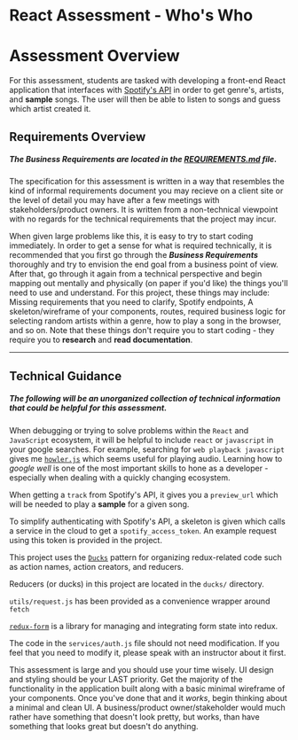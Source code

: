 # React Assessment - Who's Who
# Assessment Overview

For this assessment, students are tasked with developing a front-end React application that interfaces with [Spotify's API](https://developer.spotify.com/) in order to get genre's, artists, and **sample** songs. The user will then be able to listen to songs and guess which artist created it.

## Requirements Overview

##### The *Business Requirements* are located in the [REQUIREMENTS.md](REQUIREMENTS.md) file.

The specification for this assessment is written in a way that resembles the kind of informal requirements document you may recieve on a client site or the level of detail you may have after a few meetings with stakeholders/product owners. It is written from a non-technical viewpoint with no regards for the technical requirements that the project may incur. 

When given large problems like this, it is easy to try to start coding immediately. In order to get a sense for what is required technically, it is recommended that you first go through the ***Business Requirements*** thoroughly and try to envision the end goal from a business point of view. After that, go through it again from a technical perspective and begin mapping out mentally and physically (on paper if you'd like) the things you'll need to use and understand. For this project, these things may include: Missing requirements that you need to clarify, Spotify endpoints, A skeleton/wireframe of your components, routes, required business logic for selecting random artists within a genre, how to play a song in the browser, and so on. Note that these things don't require you to start coding - they require you to **research** and **read documentation**.

---

## Technical Guidance

##### The following will be an unorganized collection of technical information that could be helpful for this assessment.

When debugging or trying to solve problems within the `React` and `JavaScript` ecosystem, it will be helpful to include `react` or `javascript` in your google searches. For example, searching for `web playback javascript` gives me [`howler.js`](https://howlerjs.com/) which seems useful for playing audio. Learning how to *google well* is one of the most important skills to hone as a developer - especially when dealing with a quickly changing ecosystem.

When getting a `track` from Spotify's API, it gives you a `preview_url` which will be needed to play a **sample** for a given song.

To simplify authenticating with Spotify's API, a skeleton is given which calls a service in the cloud to get a `spotify_access_token`. An example request using this token is provided in the project.

This project uses the [`Ducks`](https://github.com/erikras/ducks-modular-redux) pattern for organizing redux-related code such as action names, action creators, and reducers. 

Reducers (or ducks) in this project are located in the `ducks/` directory.

`utils/request.js` has been provided as a convenience wrapper around `fetch`

[`redux-form`](https://redux-form.com/7.4.2/) is a library for managing and integrating form state into redux.

The code in the `services/auth.js` file should not need modification. If you feel that you need to modify it, please speak with an instructor about it first.

This assessment is large and you should use your time wisely. UI design and styling should be your LAST priority. Get the majority of the functionality in the application built along with a basic minimal wireframe of your components. Once you've done that and it *works*, begin thinking about a minimal and clean UI. A business/product owner/stakeholder would much rather have something that doesn't look pretty, but works, than have something that looks great but doesn't do anything.

